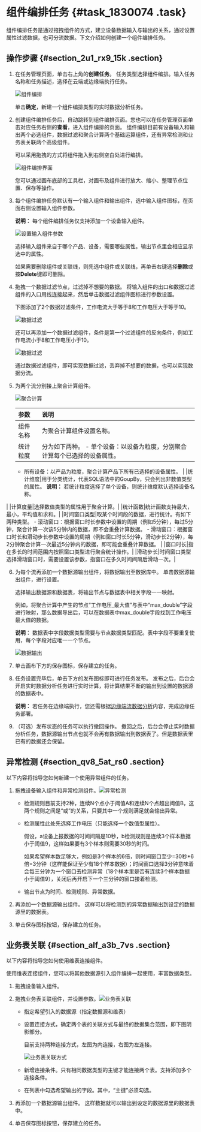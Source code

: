 # 组件编排任务 {#task_1830074 .task}

组件编排任务是通过拖拽组件的方式，建立设备数据输入与输出的关系，通过设置属性过滤数据，也可分流数据。下文介绍如何创建一个组件编排任务。

## 操作步骤 {#section_2u1_rx9_15k .section}

1.  在任务管理页面，单击右上角的**创建任务**。 任务类型选择组件编排。输入任务名称和任务描述，选择在云端或边缘端执行任务。

    ![组件编排](http://static-aliyun-doc.oss-cn-hangzhou.aliyuncs.com/assets/img/155545/156713513444036_zh-CN.png)

    单击**确定**，新建一个组件编排类型的实时数据分析任务。

2.  创建组件编排任务后，自动跳转到组件编排页面。您也可以在任务管理页面单击对应任务右侧的**查看**，进入组件编排的页面。 组件编排目前有设备输入和输出两个必选组件，数据过滤和聚合计算两个基础运算组件，还有异常检测和业务表关联两个高级组件。

    可以采用拖拽的方式将组件拖入到右侧空白处进行编排。

    ![组件编排界面](http://static-aliyun-doc.oss-cn-hangzhou.aliyuncs.com/assets/img/155545/156713513444037_zh-CN.png)

    您可以通过画布底部的工具栏，对画布及组件进行放大、缩小、整理节点位置、保存等操作。

3.  每个组件编排任务默认有一个输入组件和输出组件，选中输入组件图标，在页面右侧设置输入组件参数。 

    **说明：** 每个组件编排任务仅支持添加一个设备输入组件。

    ![设置输入组件参数](http://static-aliyun-doc.oss-cn-hangzhou.aliyuncs.com/assets/img/155545/156713513444038_zh-CN.png)

    选择输入组件来自于哪个产品、设备，需要哪些属性。输出节点里会相应显示选中的属性。

    如果需要删除组件或关联线，则先选中组件或关联线，再单击右键选择**删除**或按**Delete**键即可删除。

4.  拖拽一个数据过滤节点，过滤掉不想要的数据。 将输入组件的出口和数据过滤组件的入口用线连接起来，然后单击数据过滤组件图标进行参数设置。

    下图添加了2个数据过滤条件，工作电流大于等于8和工作电压大于等于10。

    ![数据过滤](http://static-aliyun-doc.oss-cn-hangzhou.aliyuncs.com/assets/img/155545/156713513444046_zh-CN.png)

    还可以再添加一个数据过滤组件，条件是第一个过滤组件的反向条件，例如工作电流小于8和工作电压小于10。

    ![数据过滤](http://static-aliyun-doc.oss-cn-hangzhou.aliyuncs.com/assets/img/155545/156713513444047_zh-CN.png)

    通过数据过滤组件，即可实现数据过滤，丢弃掉不想要的数据，也可以实现数据分流。

5.  为两个流分别接上聚合计算组件。 

    ![聚合计算](http://static-aliyun-doc.oss-cn-hangzhou.aliyuncs.com/assets/img/155545/156713513444056_zh-CN.png)

    |参数|说明|
    |:-|:-|
    |组件名称|为聚合计算组件设置名称。|
    |统计粒度|分为如下两种。     -   单个设备：以设备为粒度，分别聚合计算每个已选择的设备属性。
    -   所有设备：以产品为粒度，聚合计算产品下所有已选择的设备属性。
 |
    |统计维度|用于分类统计，代表SQL语法中的GoupBy，只会列出非数值类型的属性。 **说明：** 若统计粒度选择了单个设备，则统计维度默认选择设备名称。

 |
    |计算度量|选择数值类型的属性用于聚合计算。|
    |统计函数|统计函数支持最大，最小，平均值和求和。|
    |时间窗口类型|取某个时间段的数据，进行统计。有如下两种类型。     -   滚动窗口：根据窗口时长参数中设置的周期（例如5分钟），每过5分钟，聚合计算一次该5分钟内的数据，即不会重叠计算数据。
    -   滑动窗口：根据窗口时长和滑动步长参数中设置的周期（例如窗口时长5分钟，滑动步长2分钟），每2分钟聚合计算一次最近5分钟内的数据，即可能会重叠计算数据。
 |
    |窗口时长|指在多长的时间范围内按照窗口类型进行聚合统计操作。|
    |滑动步长|时间窗口类型选择滑动窗口时，需要设置该参数，指窗口在多久时间间隔后滑动一次。|

6.  为每个流再添加一个数据源输出组件，将数据输出至数据库中。 单击数据源输出组件，进行设置。

    选择输出数据源和数据表，将输出节点与数据表中相关字段一一映射。

    例如，将聚合计算中产生的节点“工作电压\_最大值”与表中“max\_double”字段进行映射，那么数据导出后，可以在数据表中max\_double字段找到工作电压最大值的数据。

    **说明：** 数据表中字段数据类型需要与节点数据类型匹配。表中字段不要重复使用，每个字段对应唯一一个节点。

    ![数据输出](http://static-aliyun-doc.oss-cn-hangzhou.aliyuncs.com/assets/img/155545/156713513444058_zh-CN.png)

7.  单击画布下方的保存图标，保存建立的任务。
8.  任务设置完毕后，单击下方的发布图标即可进行任务发布。 发布之后，后台会开启实时数据分析任务进行实时计算，将计算结果不断的输出到设置的数据源的数据表中。

    **说明：** 若任务在边缘端执行，您还需根据[边缘端流数据分析](../../../../cn.zh-CN/用户指南/流数据分析/分配流数据分析到边缘实例.md#)内容，完成边缘任务部署。

9.  （可选）发布状态的任务可以执行撤回操作。 撤回之后，后台会停止实时数据分析任务，数据源输出节点也就不会再有数据输出到数据表了。但是数据表里已有的数据还会保留。

## 异常检测 {#section_qv8_5at_rs0 .section}

以下内容将指导您如何新建一个使用异常组件的任务。

1.  拖拽设备输入组件和异常检测组件。![异常检测](http://static-aliyun-doc.oss-cn-hangzhou.aliyuncs.com/assets/img/155545/156713513444060_zh-CN.png)

 
    -   检测规则目前支持2种，连续N个点小于阈值A和连续N个点超出阈值B，这两个规则之间是“或”的关系，只要其中一个规则满足就会输出异常。
    -   检测属性此处先选择工作电压（只能选择一个数值型属性）。

        假设，a设备上报数据的时间间隔是10秒，b检测规则是连续3个样本数据小于阈值9，这样如果要有3个样本则需要30秒的时间。

        如果希望样本数足够大，例如是3个样本的6倍，则时间窗口至少=30秒\*6倍=3分钟（这样能保证至少有18个样本数据）；时间窗口选择3分钟意味着会每三分钟为一个窗口去检测异常（18个样本里是否有连续3个样本数据小于阈值9），关闭后再开启下一个三分钟的窗口接着检测。

    -   输出节点为时间、检测规则、异常数据。
2.  再添加一个数据源输出组件。 这样可以将检测到的异常数据输出到设定的数据源里的数据表。
3.  单击保存图标按钮，保存建立的任务。

## 业务表关联 {#section_alf_a3b_7vs .section}

以下内容将指导您如何使用维表连接组件。

使用维表连接组件，您可以将其他数据源引入组件编排一起使用，丰富数据类型。

1.  拖拽设备输入组件。
2.  拖拽业务表关联组件，并设置参数。![业务表关联](http://static-aliyun-doc.oss-cn-hangzhou.aliyuncs.com/assets/img/155545/156713513544061_zh-CN.png)

 
    -   指定希望引入的数据源（指定数据源和维表）
    -   设置连接方式，确定两个表的关联方式与最终的数据集合范围，即下图阴影部分。

        目前支持两种连接方式，左图为内连接，右图为左连接。

        ![业务表关联方式](http://static-aliyun-doc.oss-cn-hangzhou.aliyuncs.com/assets/img/155545/156713513544062_zh-CN.png)

    -   新增连接条件。只有相同数据类型的主键才能连接两个表。支持添加多个连接条件。
    -   在列表中勾选希望输出的字段。其中，“主键”必须勾选。
3.  再添加一个数据源输出组件。 这样数据就可以输出到设定的数据源里的数据表中。
4.  单击保存图标按钮，保存建立的任务。

